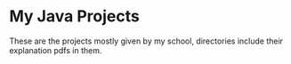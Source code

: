 # My Java Projects
 These are the projects mostly given by my school, directories include their explanation pdfs in them.
